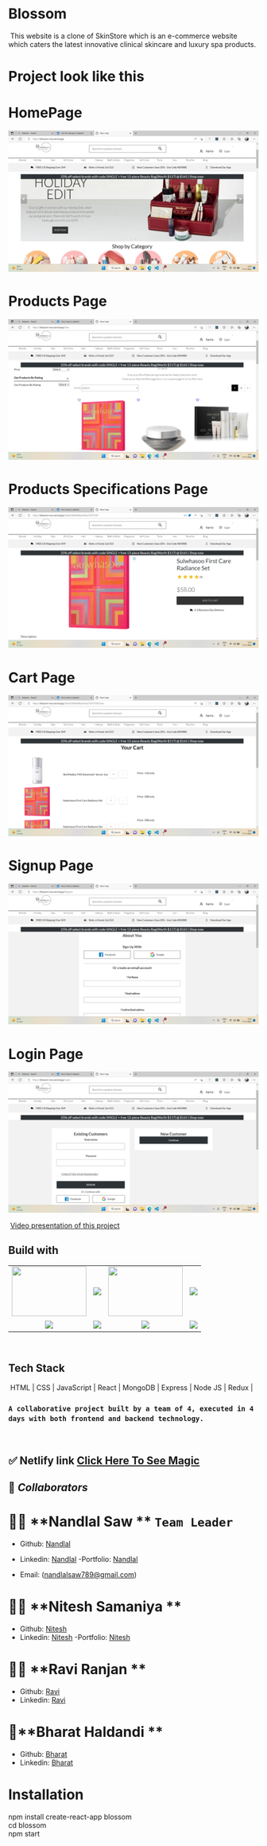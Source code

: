 # Blossom
​
    This website is a clone of SkinStore which is an e-commerce website which caters the latest innovative clinical skincare and luxury spa products.
​
# Project look like this
# HomePage
![image](./frontend/src/Static-Pages/Top-Images/Homepage.png)
# Products Page
![image](./frontend/src/Static-Pages/Top-Images/Products_page.png)

# Products Specifications Page
![image](./frontend/src/Static-Pages/Top-Images/Specpage.png)

# Cart Page
![image](./frontend/src/Static-Pages/Top-Images/Cart.png)

# Signup Page
![image](./frontend/src/Static-Pages/Top-Images/Register.png)

# Login Page
![image](./frontend/src/Static-Pages/Top-Images/Login.png)

​
[Video presentation of this project](https://drive.google.com/file/d/128jVVwKv2TntuZ8ulj2n_6N74kg6HkAO/view?usp=sharing) 
​
## Build with

<table  align=center>
  <tr>
 <td align=center> <img src="https://upload.wikimedia.org/wikipedia/commons/thumb/d/d9/Node.js_logo.svg/1280px-Node.js_logo.svg.png"  height=100   width=150 ></td>
     <td align=center> <img src="https://upload.wikimedia.org/wikipedia/commons/thumb/a/a7/React-icon.svg/1280px-React-icon.svg.png" height=100   ></td>
    <td align=center> <img src="https://upload.wikimedia.org/wikipedia/commons/4/49/Redux.png"  height=100   width=150 ></td>
     <td align=center> <img src="https://img.icons8.com/nolan/64/wikipedia.png"  height=100  ></td>
  </tr><tr><td align=center>  <img src="https://img.icons8.com/color/48/null/chakra-ui.png"   width=100  ></td>
   <td align=center> <img src="https://upload.wikimedia.org/wikipedia/commons/thumb/b/b2/Bootstrap_logo.svg/768px-Bootstrap_logo.svg.png"  height=100    ></td>
  <td align=center> <img src="https://git-scm.com/images/logos/downloads/Git-Icon-1788C.png"  height=100  ></td>
  <td align=center> <img src="https://img.icons8.com/plasticine/100/null/github.png"  height=100  ></td>
  </tr>

</table>

<br/>

## Tech Stack
​
    HTML | CSS | JavaScript | React | MongoDB | Express | Node JS | Redux |
​
### `A collaborative project built by a team of 4, executed in 4 days with both frontend and backend technology.`
<br>


## ✅ **Netlify link** [Click Here To See Magic](https://blossom-two.vercel.app/)


## 🤝 **_Collaborators_**

# 🧔🏻 **Nandlal Saw ** `Team Leader`

- Github: [Nandlal](https://github.com/NandlalShah955)
- Linkedin: [Nandlal](https://www.linkedin.com/in/nandlal-saw-a2761822b/)
-Portfolio: [Nandlal](https://nandlalshah955.github.io/)

- Email: (nandlalsaw789@gmail.com)



# 👨🏻 **Nitesh Samaniya ** 

- Github: [Nitesh](https://github.com/Nitesh-Samaniya)
- Linkedin: [Nitesh](https://www.linkedin.com/in/nitesh-samaniya-5b2563233/)
-Portfolio: [Nitesh](https://nitesh-samaniya.github.io/)


# 👨🏻 **Ravi Ranjan ** 
- Github: [Ravi](https://github.com/Ravi-047)
- Linkedin: [Ravi](https://www.linkedin.com/in/ravi-ranjan-136844231/)

# 👦**Bharat Haldandi ** 
- Github: [Bharat](https://github.com/bharathaladandi)
- Linkedin: [Bharat](https://www.linkedin.com/in/bharat-b-99a680242/)





# Installation
  npm install create-react-app blossom
  <br/>
  cd blossom
  <br/>
  npm start







